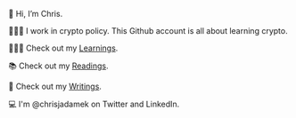 👋 Hi, I’m Chris.  

👨🏻‍💻 I work in crypto policy. This Github account is all about learning crypto.

🧑🏻‍🏫 Check out my [Learnings](/cryptoTools.md).

📚 Check out my [Readings](/readingList.md). 

📝 Check out my [Writings](/writingList.md).

💻 I'm @chrisjadamek on Twitter and LinkedIn. 


